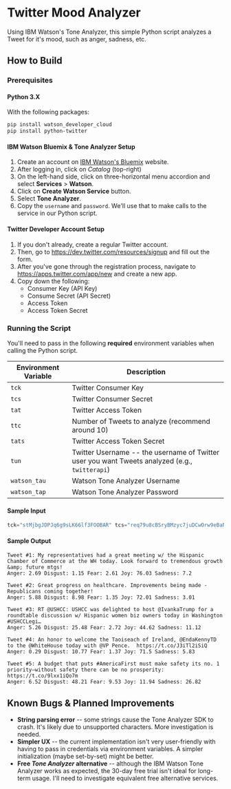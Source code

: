 # Twitter Mood Analyzer

Using IBM Watson's Tone Analyzer, this simple Python script analyzes a Tweet for it's mood, such as anger, sadness, etc.

## How to Build

### Prerequisites

#### Python 3.X
With the following packages:
```bash
pip install watson_developer_cloud
pip install python-twitter
```

#### IBM Watson Bluemix & Tone Analyzer Setup
1. Create an account on [IBM Watson's Bluemix](https://www.ibm.com/watson/developercloud/tone-analyzer.html) website.
2. After logging in, click on *Catalog* (top-right)
3. On the left-hand side, click on three-horizontal menu accordion and select **Services** > **Watson**.
4. Click on **Create Watson Service** button.
5. Select **Tone Analyzer**.
6. Copy the `username` and `password`. We'll use that to make calls to the service in our Python script.

#### Twitter Developer Account Setup
1. If you don't already, create a regular Twitter account.
2. Then, go to https://dev.twitter.com/resources/signup and fill out the form.
3. After you've gone through the registration process, navigate to https://apps.twitter.com/app/new and create a new app.
4. Copy down the following:
	- Consumer Key (API Key)
	- Consume Secret (API Secret)
	- Access Token
	- Access Token Secret

### Running the Script

You'll need to pass in the following **required** environment variables when calling the Python script.

| Environment Variable 	| Description                                                                                    	|
|----------------------	|------------------------------------------------------------------------------------------------	|
| `tck`                	| Twitter Consumer Key                                                                           	|
| `tcs`                	| Twitter Consumer Secret                                                                        	|
| `tat`                	| Twitter Access Token                                                                           	|
| `ttc`                	| Number of Tweets to analyze (recommend around 10)                                              	|
| `tats`               	| Twitter Access Token Secret                                                                    	|
| `tun`                	| Twitter Username -- the username of Twitter user you want Tweets analyzed (e.g., `twitterapi`) 	|
| `watson_tau`         	| Watson Tone Analyzer Username                                                                  	|
| `watson_tap`         	| Watson Tone Analyzer Password                                                                  	|

#### Sample Input
```python
tck="stMjbgJDPJq6g9sLK66lf3FOOBAR" tcs="req79u8cBSryBMzyc7juDCwOrw9eBaNNhms76gshRPrS6ToFOOBAR" tat="14684320-IJuCE47ckjQbl6EzrFyKpo3XQrgmgbFPjPjIxUFOOBAR" tats="ij50IGYtMPcBnA7ESyCiAqHrPjC3KyUBDiVvUMYl6gFOOBAR" watson_tau="5c9028eb-1328-4924-a298-c737c6e9dFOOBAR" watson_tap="wZiIA2t2aFOOBAR" ttc=10 tun=realdonaldtrump python __init__.py
```

#### Sample Output
```
Tweet #1: My representatives had a great meeting w/ the Hispanic Chamber of Commerce at the WH today. Look forward to tremendous growth &amp; future mtgs!
Anger: 2.69 Disgust: 1.15 Fear: 2.61 Joy: 76.03 Sadness: 7.2 

Tweet #2: Great progress on healthcare. Improvements being made - Republicans coming together!
Anger: 5.88 Disgust: 8.98 Fear: 1.35 Joy: 72.01 Sadness: 3.01 

Tweet #3: RT @USHCC: USHCC was delighted to host @IvankaTrump for a roundtable discussion w/ Hispanic women biz owners today in Washington #USHCCLegi…
Anger: 5.26 Disgust: 25.48 Fear: 2.72 Joy: 44.62 Sadness: 11.12 

Tweet #4: An honor to welcome the Taoiseach of Ireland, @EndaKennyTD to the @WhiteHouse today with @VP Pence.  https://t.co/J3iTl2iSiQ
Anger: 0.29 Disgust: 10.77 Fear: 1.37 Joy: 71.5 Sadness: 5.83 

Tweet #5: A budget that puts #AmericaFirst must make safety its no. 1 priority—without safety there can be no prosperity: https://t.co/9lxx1iQo7m
Anger: 6.52 Disgust: 48.21 Fear: 9.53 Joy: 11.94 Sadness: 26.82 
```

## Known Bugs & Planned Improvements

 - **String parsing error** -- some strings cause the Tone Analyzer SDK to crash. It's likely due to unsupported characters. More investigation is needed.
 - **Simpler UX** -- the current implementation isn't very user-friendly with having to pass in credentials via environment variables. A simpler initialization (maybe set-by-set) might be better.
 - **Free *Tone Analyzer* alternative** -- although the IBM Watson Tone Analyzer works as expected, the 30-day free trial isn't ideal for long-term usage. I'll need to investigate equivalent free alternative services.
